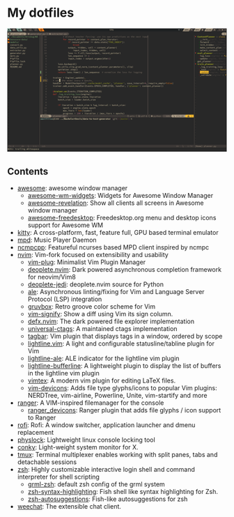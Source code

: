 # My dotfiles

![](.rice.png)

## Contents

* [awesome](https://github.com/awesomeWM/awesome): awesome window manager
    * [awesome-wm-widgets](https://github.com/streetturtle/awesome-wm-widgets): Widgets for Awesome Window Manager 
    * [awesome-revelation](https://github.com/guotsuan/awesome-revelation): Show all clients all screens in Awesome window manager 
    * [awesome-freedesktop](https://github.com/lcpz/awesome-freedesktop): Freedesktop.org menu and desktop icons support for Awesome WM
* [kitty](https://github.com/kovidgoyal/kitty): A cross-platform, fast, feature full, GPU based terminal emulator 
* [mpd](https://github.com/MusicPlayerDaemon/MPD): Music Player Daemon
* [ncmpcpp](https://github.com/arybczak/ncmpcpp): Featureful ncurses based MPD client inspired by ncmpc
* [nvim](https://github.com/neovim/neovim): Vim-fork focused on extensibility and usability
    * [vim-plug](https://github.com/junegunn/vim-plug): Minimalist Vim Plugin Manager 
    * [deoplete.nvim](https://github.com/Shougo/deoplete.nvim): Dark powered asynchronous completion framework for neovim/Vim8 
    * [deoplete-jedi](https://github.com/zchee/deoplete-jedi): deoplete.nvim source for Python 
    * [ale](https://github.com/w0rp/ale): Asynchronous linting/fixing for Vim and Language Server Protocol (LSP) integration
    * [gruvbox](https://github.com/morhetz/gruvbox): Retro groove color scheme for Vim
    * [vim-signify](https://github.com/mhinz/vim-signify): Show a diff using Vim its sign column. 
    * [defx.nvim](https://github.com/Shougo/defx.nvim): The dark powered file explorer implementation 
    * [universal-ctags](https://github.com/universal-ctags/ctags): A maintained ctags implementation 
    * [tagbar](https://github.com/majutsushi/tagbar): Vim plugin that displays tags in a window, ordered by scope
    * [lightline.vim](https://github.com/itchyny/lightline.vim): A light and configurable statusline/tabline plugin for Vim
    * [lightline-ale](https://github.com/maximbaz/lightline-ale): ALE indicator for the lightline vim plugin 
    * [lightline-bufferline](https://github.com/mengelbrecht/lightline-bufferline): A lightweight plugin to display the list of buffers in the lightline vim plugin
    * [vimtex](https://github.com/lervag/vimtex): A modern vim plugin for editing LaTeX files.
    * [vim-devicons](https://github.com/ryanoasis/vim-devicons): Adds file type glyphs/icons to popular Vim plugins: NERDTree, vim-airline, Powerline, Unite, vim-startify and more 
* [ranger](https://github.com/ranger/ranger): A VIM-inspired filemanager for the console
    * [ranger_devicons](https://github.com/alexanderjeurissen/ranger_devicons): Ranger plugin that adds file glyphs / icon support to Ranger
* [rofi](https://github.com/DaveDavenport/rofi): Rofi: A window switcher, application launcher and dmenu replacement
* [physlock](https://github.com/muennich/physlock): Lightweight linux console locking tool
* [conky](https://github.com/brndnmtthws/conky): Light-weight system monitor for X.
* [tmux](https://github.com/tmux/tmux): Terminal multiplexer enables working with split panes, tabs and detachable sessions
* [zsh](https://github.com/zsh-users/zsh): Highly customizable interactive login shell and command interpreter for shell scripting 
    * [grml-zsh](https://github.com/grml/grml-etc-core/tree/master/usr_share_grml/zsh): default zsh config of the grml system
    * [zsh-syntax-highlighting](https://github.com/zsh-users/zsh-syntax-highlighting): Fish shell like syntax highlighting for Zsh.
    * [zsh-autosuggestions](https://github.com/zsh-users/zsh-autosuggestions): Fish-like autosuggestions for zsh
* [weechat](https://github.com/weechat/weechat): The extensible chat client. 
